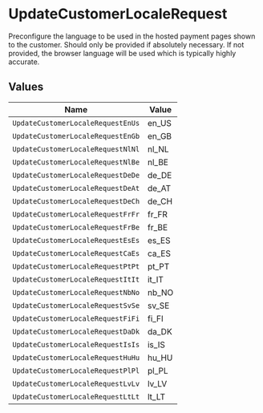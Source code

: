 # UpdateCustomerLocaleRequest

Preconfigure the language to be used in the hosted payment pages shown to the customer. Should only be provided if
absolutely necessary. If not provided, the browser language will be used which is typically highly accurate.


## Values

| Name                              | Value                             |
| --------------------------------- | --------------------------------- |
| `UpdateCustomerLocaleRequestEnUs` | en_US                             |
| `UpdateCustomerLocaleRequestEnGb` | en_GB                             |
| `UpdateCustomerLocaleRequestNlNl` | nl_NL                             |
| `UpdateCustomerLocaleRequestNlBe` | nl_BE                             |
| `UpdateCustomerLocaleRequestDeDe` | de_DE                             |
| `UpdateCustomerLocaleRequestDeAt` | de_AT                             |
| `UpdateCustomerLocaleRequestDeCh` | de_CH                             |
| `UpdateCustomerLocaleRequestFrFr` | fr_FR                             |
| `UpdateCustomerLocaleRequestFrBe` | fr_BE                             |
| `UpdateCustomerLocaleRequestEsEs` | es_ES                             |
| `UpdateCustomerLocaleRequestCaEs` | ca_ES                             |
| `UpdateCustomerLocaleRequestPtPt` | pt_PT                             |
| `UpdateCustomerLocaleRequestItIt` | it_IT                             |
| `UpdateCustomerLocaleRequestNbNo` | nb_NO                             |
| `UpdateCustomerLocaleRequestSvSe` | sv_SE                             |
| `UpdateCustomerLocaleRequestFiFi` | fi_FI                             |
| `UpdateCustomerLocaleRequestDaDk` | da_DK                             |
| `UpdateCustomerLocaleRequestIsIs` | is_IS                             |
| `UpdateCustomerLocaleRequestHuHu` | hu_HU                             |
| `UpdateCustomerLocaleRequestPlPl` | pl_PL                             |
| `UpdateCustomerLocaleRequestLvLv` | lv_LV                             |
| `UpdateCustomerLocaleRequestLtLt` | lt_LT                             |